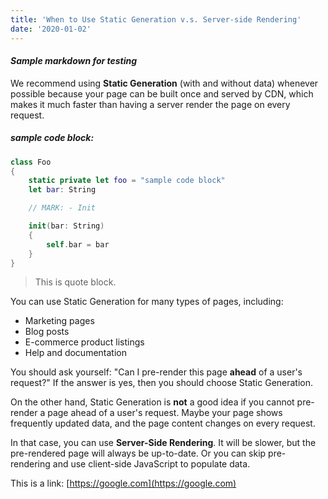 ```yaml
---
title: 'When to Use Static Generation v.s. Server-side Rendering'
date: '2020-01-02'
---
```


#### *Sample markdown for testing*

We recommend using **Static Generation** (with and without data) whenever possible because your page can be built once and served by CDN, which makes it much faster than having a server render the page on every request.

##### sample code block:

```swift
class Foo
{
    static private let foo = "sample code block"
    let bar: String

    // MARK: - Init

    init(bar: String)
    {
        self.bar = bar
    }
}
```

> This is quote block.

You can use Static Generation for many types of pages, including:

- Marketing pages
- Blog posts
- E-commerce product listings
- Help and documentation

You should ask yourself: "Can I pre-render this page **ahead** of a user's request?" If the answer is yes, then you should choose Static Generation.

On the other hand, Static Generation is **not** a good idea if you cannot pre-render a page ahead of a user's request. Maybe your page shows frequently updated data, and the page content changes on every request.

In that case, you can use **Server-Side Rendering**. It will be slower, but the pre-rendered page will always be up-to-date. Or you can skip pre-rendering and use client-side JavaScript to populate data.

This is a link:
[https://google.com](https://google.com)

